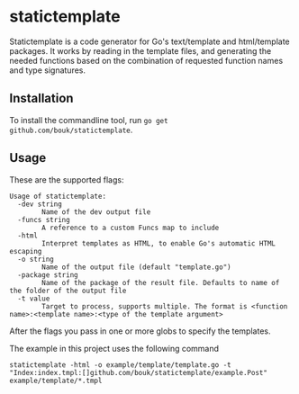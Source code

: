 # statictemplate

Statictemplate is a code generator for Go's text/template and html/template packages. It works by reading in the template files, and generating the needed functions based on the combination of requested function names and type signatures.

## Installation

To install the commandline tool, run `go get github.com/bouk/statictemplate`.

## Usage

These are the supported flags:

```
Usage of statictemplate:
  -dev string
        Name of the dev output file
  -funcs string
        A reference to a custom Funcs map to include
  -html
        Interpret templates as HTML, to enable Go's automatic HTML escaping
  -o string
        Name of the output file (default "template.go")
  -package string
        Name of the package of the result file. Defaults to name of the folder of the output file
  -t value
        Target to process, supports multiple. The format is <function name>:<template name>:<type of the template argument>
```

After the flags you pass in one or more globs to specify the templates.


The example in this project uses the following command

```
statictemplate -html -o example/template/template.go -t "Index:index.tmpl:[]github.com/bouk/statictemplate/example.Post" example/template/*.tmpl
```
